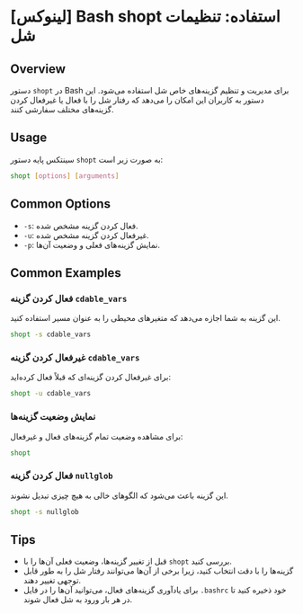 # [لینوکس] Bash shopt استفاده: تنظیمات شل

## Overview
دستور `shopt` در Bash برای مدیریت و تنظیم گزینه‌های خاص شل استفاده می‌شود. این دستور به کاربران این امکان را می‌دهد که رفتار شل را با فعال یا غیرفعال کردن گزینه‌های مختلف سفارشی کنند.

## Usage
سینتکس پایه دستور `shopt` به صورت زیر است:

```bash
shopt [options] [arguments]
```

## Common Options
- `-s`: فعال کردن گزینه مشخص شده.
- `-u`: غیرفعال کردن گزینه مشخص شده.
- `-p`: نمایش گزینه‌های فعلی و وضعیت آن‌ها.

## Common Examples
### فعال کردن گزینه `cdable_vars`
این گزینه به شما اجازه می‌دهد که متغیرهای محیطی را به عنوان مسیر استفاده کنید.

```bash
shopt -s cdable_vars
```

### غیرفعال کردن گزینه `cdable_vars`
برای غیرفعال کردن گزینه‌ای که قبلاً فعال کرده‌اید:

```bash
shopt -u cdable_vars
```

### نمایش وضعیت گزینه‌ها
برای مشاهده وضعیت تمام گزینه‌های فعال و غیرفعال:

```bash
shopt
```

### فعال کردن گزینه `nullglob`
این گزینه باعث می‌شود که الگوهای خالی به هیچ چیزی تبدیل نشوند.

```bash
shopt -s nullglob
```

## Tips
- قبل از تغییر گزینه‌ها، وضعیت فعلی آن‌ها را با `shopt` بررسی کنید.
- گزینه‌ها را با دقت انتخاب کنید، زیرا برخی از آن‌ها می‌توانند رفتار شل را به طور قابل توجهی تغییر دهند.
- برای یادآوری گزینه‌های فعال، می‌توانید آن‌ها را در فایل `.bashrc` خود ذخیره کنید تا در هر بار ورود به شل فعال شوند.